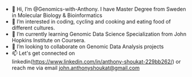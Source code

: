 - 👋 Hi, I’m @Genomics-with-Anthony. I have Master Degree from Sweden in Molecular Biology & Bioinformatics 
- 👀 I’m interested in coding, cycling and cooking and eating food of different cultures.
- 🌱 I’m currently learning Genomic Data Science Specialization from John Hopkins Institute on Coursera.
- 💞️ I’m looking to collaborate on Genomic Data Analysis projects
- 📫 Let's get connected on linkedin(https://www.linkedin.com/in/anthony-shoukat-229bb262/) or reach me via email john.anthonyshoukat@gmail.com

<!---
Genomics-with-Anthony/Genomics-with-Anthony is a ✨ special ✨ repository because its `README.md` (this file) appears on your GitHub profile.
You can click the Preview link to take a look at your changes.
--->
